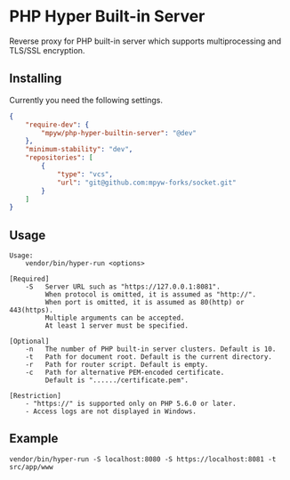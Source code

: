 # PHP Hyper Built-in Server

Reverse proxy for PHP built-in server which supports multiprocessing and TLS/SSL encryption.  

## Installing

Currently you need the following settings.

```json
{
    "require-dev": {
        "mpyw/php-hyper-builtin-server": "@dev"
    },
    "minimum-stability": "dev",
    "repositories": [
        {
            "type": "vcs",
            "url": "git@github.com:mpyw-forks/socket.git"
        }
    ]
}
```

## Usage

```
Usage:
    vendor/bin/hyper-run <options>

[Required]
    -S   Server URL such as "https://127.0.0.1:8081".
         When protocol is omitted, it is assumed as "http://".
         When port is omitted, it is assumed as 80(http) or 443(https).
         Multiple arguments can be accepted.
         At least 1 server must be specified.

[Optional]
    -n   The number of PHP built-in server clusters. Default is 10.
    -t   Path for document root. Default is the current directory.
    -r   Path for router script. Default is empty.
    -c   Path for alternative PEM-encoded certificate.
         Default is "....../certificate.pem".

[Restriction]
    - "https://" is supported only on PHP 5.6.0 or later.
    - Access logs are not displayed in Windows.
```

## Example

```
vendor/bin/hyper-run -S localhost:8080 -S https://localhost:8081 -t src/app/www
```
